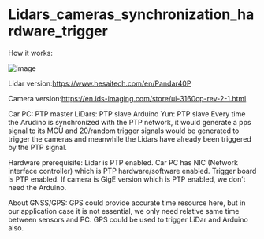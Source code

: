 # Lidars_cameras_synchronization_hardware_trigger
How it works:

![image](http://github.com/Lidars_cameras_synchronization_hardware_trigger/image/trigger_structure.png)

Lidar version:https://www.hesaitech.com/en/Pandar40P

Camera version:https://en.ids-imaging.com/store/ui-3160cp-rev-2-1.html

Car PC: PTP master
LiDars: PTP slave
Arduino Yun: PTP slave
Every time the Arudino is synchronized with the PTP network, it would generate a pps signal to its MCU and 20/random trigger signals would be generated to trigger the cameras and meanwhile the Lidars have already been triggered by the PTP signal.

Hardware prerequisite:
Lidar is PTP enabled.
Car PC has NIC (Network interface controller) which is PTP hardware/software enabled.
Trigger board is PTP enabled.
If camera is GigE version which is PTP enabled, we don’t need the Arduino.

About GNSS/GPS:
GPS could provide accurate time resource here, but in our application case it is not essential, we only need relative same time between sensors and PC.
GPS could be used to trigger LiDar and Arduino also.
